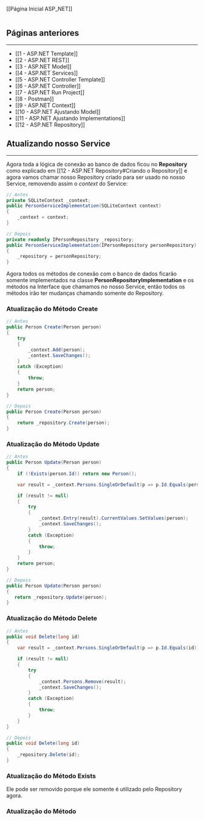 [[Página Inicial ASP_NET]]

```table-of-contents
```

## Páginas anteriores
---
- [[1 - ASP.NET Template]]
- [[2 - ASP.NET REST]]
- [[3 - ASP.NET Model]]
- [[4 - ASP.NET Services]]
- [[5 - ASP.NET Controller Template]]
- [[6 - ASP.NET Controller]]
- [[7 - ASP.NET Run Project]]
- [[8 - Postman]]
- [[9 - ASP.NET Context]]
- [[10 - ASP.NET Ajustando Model]]
- [[11 - ASP.NET Ajustando Implementations]]
- [[12 - ASP.NET Repository]]

## Atualizando nosso Service
---
Agora toda a lógica de conexão ao banco de dados ficou no __Repository__ como explicado em [[12 - ASP.NET Repository#Criando o Repository]] e agora vamos chamar nosso Repository criado para ser usado no nosso Service, removendo assim o _context_ do Service:

```csharp
// Antes
private SQLiteContext _context;
public PersonServiceImplementation(SQLiteContext context)
{
    _context = context;
}

// Depois
private readonly IPersonRepository _repository;
public PersonServiceImplementation(IPersonRepository personRepository)
{
    _repository = personRepository;
}
```

Agora todos os métodos de conexão com o banco de dados ficarão somente implementados na classe __PersonRepositoryImplementation__ e os métodos na Interface que chamamos no nosso Service, então todos os métodos irão ter mudanças chamando somente do Repository.

### Atualização do Método Create

```csharp
// Antes
public Person Create(Person person)
{
    try
    {
        _context.Add(person);
        _context.SaveChanges();
    }
    catch (Exception)
    {
        throw;
    }
    return person;
}

// Depois
public Person Create(Person person)
{
    return _repository.Create(person);
}
```

### Atualização do Método Update

```csharp
// Antes
public Person Update(Person person)
{
    if (!Exists(person.Id)) return new Person();

    var result = _context.Persons.SingleOrDefault(p => p.Id.Equals(person.Id));

    if (result != null)
    {
        try
        {
            _context.Entry(result).CurrentValues.SetValues(person);
            _context.SaveChanges();
        }
        catch (Exception)
        {
            throw;
        }
    }
    return person;
}

// Depois
public Person Update(Person person)
{
   return _repository.Update(person);
}
```

### Atualização do Método Delete

```csharp
// Antes
public void Delete(long id)
{
    var result = _context.Persons.SingleOrDefault(p => p.Id.Equals(id));

    if (result != null)
    {
        try
        {
            _context.Persons.Remove(result);
            _context.SaveChanges();
        }
        catch (Exception)
        {
            throw;
        }
    }
}

// Depois
public void Delete(long id)
{
    _repository.Delete(id);
}
```

### Atualização do Método Exists

Ele pode ser removido porque ele somente é utilizado pelo Repository agora.

### Atualização do Método